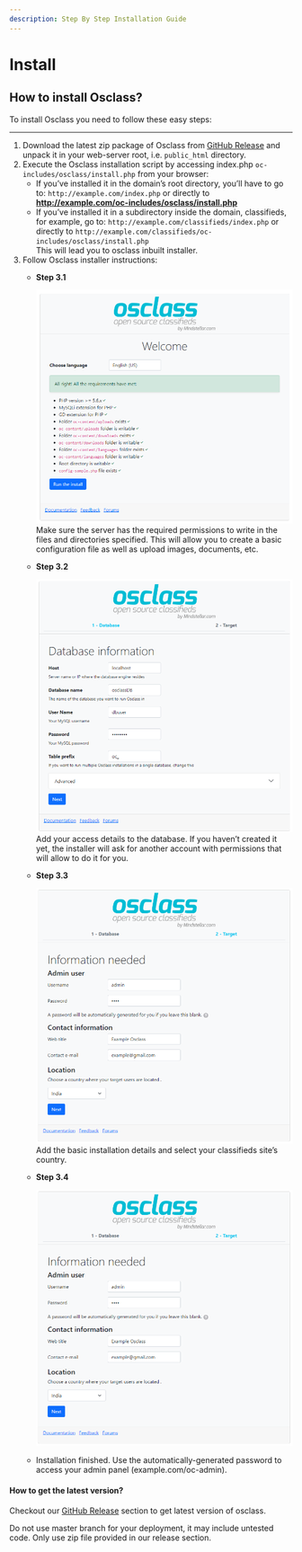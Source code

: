```yaml
---
description: Step By Step Installation Guide
---
```


# Install

## How to install Osclass?

To install Osclass you need to follow these easy steps:

***

1. Download the latest zip package of Osclass from [GitHub Release](https://github.com/mindstellar/Osclass/releases) and unpack it in your web-server root, i.e. `public_html` directory.
2. Execute the Osclass installation script by accessing index.php `oc-includes/osclass/install.php` from your browser:
   * If you’ve installed it in the domain’s root directory, you’ll have to go to: `http://example.com/index.php` or directly to **http://example.com/oc-includes/osclass/install.php**
   * If you’ve installed it in a subdirectory inside the domain, classifieds, for example, go to: `http://example.com/classifieds/index.php` or directly to `http://example.com/classifieds/oc-includes/osclass/install.php`\
     This will lead you to osclass inbuilt installer.
3. Follow Osclass installer instructions:
   *   **Step 3.1**

       ![Step-1](https://raw.githubusercontent.com/mindstellar/Osclass-Docs/master/.gitbook/assets/Installer-step-1.png)\
       Make sure the server has the required permissions to write in the files and directories specified. This will allow you to create a basic configuration file as well as upload images, documents, etc.
   *   **Step 3.2**

       ![Step-2](https://raw.githubusercontent.com/mindstellar/Osclass-Docs/master/.gitbook/assets/Installer-step-2.png)\
       Add your access details to the database. If you haven’t created it yet, the installer will ask for another account with permissions that will allow to do it for you.
   *   **Step 3.3**

       ![Step-3](https://raw.githubusercontent.com/mindstellar/Osclass-Docs/master/.gitbook/assets/installer-step-3.png)\
       Add the basic installation details and select your classifieds site’s country.
   *   **Step 3.4**

       ![Step-3](https://raw.githubusercontent.com/mindstellar/Osclass-Docs/master/.gitbook/assets/installer-step-3.png)&#x20;
   * Installation finished. Use the automatically-generated password to access your admin panel (example.com/oc-admin).

#### How to get the latest version?

Checkout our [GitHub Release](https://github.com/mindstellar/Osclass/releases) section to get latest version of osclass.

Do not use master branch for your deployment, it may include untested code. Only use zip file provided in our release section.
